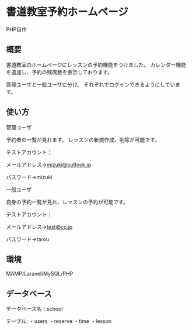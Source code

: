 # 書道教室予約ホームページ
PHP自作

## 概要
書道教室のホームページにレッスンの予約機能をつけました。
カレンダー機能を追加し、予約の残席数を表示しております。

管理ユーザと一般ユーザに分け、
それぞれでログインできるようにしています。

## 使い方
管理ユーザ

予約者の一覧が見れます。
レッスンの新規作成、削除が可能です。

テストアカウント：

メールアドレス→mizuki@outlook.jp

パスワード→mizuki

一般ユーザ

自身の予約一覧が見れ、レッスンの予約が可能です。

テストアカウント：

メールアドレス→test@co.jp

パスワード→tarou

## 環境
MAMP/Laravel/MySQL/PHP


## データベース

データベース名：school 

テーブル:
・users
・reserve
・time
・lesson
